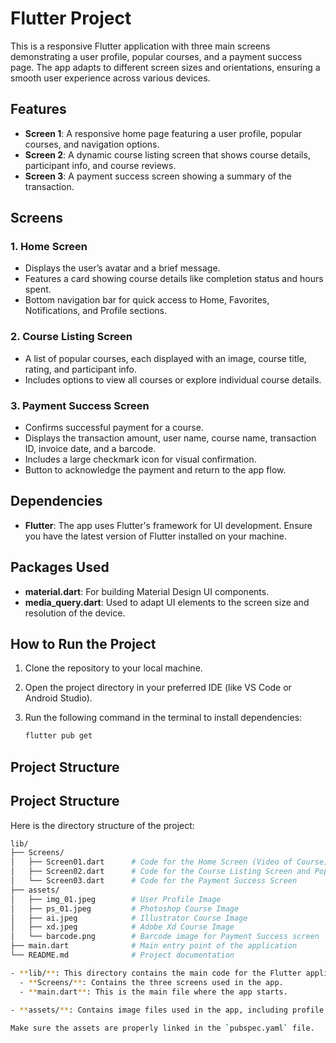 # Flutter Project

This is a responsive Flutter application with three main screens demonstrating a user profile, popular courses, and a payment success page. The app adapts to different screen sizes and orientations, ensuring a smooth user experience across various devices.

## Features

- **Screen 1**: A responsive home page featuring a user profile, popular courses, and navigation options.
- **Screen 2**: A dynamic course listing screen that shows course details, participant info, and course reviews.
- **Screen 3**: A payment success screen showing a summary of the transaction.

## Screens

### 1. Home Screen
- Displays the user’s avatar and a brief message.
- Features a card showing course details like completion status and hours spent.
- Bottom navigation bar for quick access to Home, Favorites, Notifications, and Profile sections.

### 2. Course Listing Screen
- A list of popular courses, each displayed with an image, course title, rating, and participant info.
- Includes options to view all courses or explore individual course details.

### 3. Payment Success Screen
- Confirms successful payment for a course.
- Displays the transaction amount, user name, course name, transaction ID, invoice date, and a barcode.
- Includes a large checkmark icon for visual confirmation.
- Button to acknowledge the payment and return to the app flow.

## Dependencies

- **Flutter**: The app uses Flutter's framework for UI development. Ensure you have the latest version of Flutter installed on your machine.

## Packages Used

- **material.dart**: For building Material Design UI components.
- **media_query.dart**: Used to adapt UI elements to the screen size and resolution of the device.

## How to Run the Project

1. Clone the repository to your local machine.
2. Open the project directory in your preferred IDE (like VS Code or Android Studio).
3. Run the following command in the terminal to install dependencies:

   ```bash
   flutter pub get
## Project Structure

## Project Structure

Here is the directory structure of the project:

```bash
lib/
├── Screens/
│   ├── Screen01.dart      # Code for the Home Screen (Video of Course)
│   ├── Screen02.dart      # Code for the Course Listing Screen and Popular Courses
│   └── Screen03.dart      # Code for the Payment Success Screen
├── assets/
│   ├── img_01.jpeg        # User Profile Image
│   ├── ps_01.jpeg         # Photoshop Course Image
│   ├── ai.jpeg            # Illustrator Course Image
│   ├── xd.jpeg            # Adobe Xd Course Image
│   └── barcode.png        # Barcode image for Payment Success screen
├── main.dart              # Main entry point of the application
└── README.md              # Project documentation

- **lib/**: This directory contains the main code for the Flutter application.
  - **Screens/**: Contains the three screens used in the app.
  - **main.dart**: This is the main file where the app starts.
  
- **assets/**: Contains image files used in the app, including profile images and course images.

Make sure the assets are properly linked in the `pubspec.yaml` file.

   
